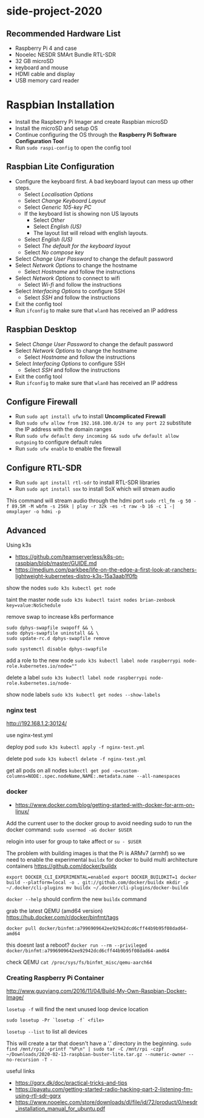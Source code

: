 # side-project-2020

## Recommended Hardware List

- Raspberry Pi 4 and case
- Nooelec NESDR SMArt Bundle RTL-SDR
- 32 GB microSD
- keyboard and mouse
- HDMI cable and display
- USB memory card reader

# Raspbian Installation

- Install the Raspberry Pi Imager and create Raspbian microSD
- Install the microSD and setup OS
- Continue configuring the OS through the __Raspberry Pi Software Configuration Tool__
- Run `sudo raspi-config` to open the config tool 

## Raspbian Lite Configuration

- Configure the keyboard first. A bad keyboard layout can mess up other steps.
  - Select _Localisation Options_
  - Select _Change Keyboard Layout_
  - Select _Generic 105-key PC_
  - If the keyboard list is showing non US layouts
    - Select _Other_
    - Select _English (US)_
    - The layout list will reload with english layouts.
  - Select _English (US)_
  - Select _The default for the keyboard layout_
  - Select _No compose key_
- Select _Change User Password_ to change the default password
- Select _Network Options_ to change the hostname
  - Select _Hostname_ and follow the instructions
- Select _Network Options_ to connect to wifi
  - Select _Wi-fi_ and follow the instructions
- Select _Interfacing Options_ to configure SSH
  - Select _SSH_ and follow the instructions
- Exit the config tool
- Run `ifconfig` to make sure that `wlan0` has received an IP address

## Raspbian Desktop

- Select _Change User Password_ to change the default password
- Select _Network Options_ to change the hostname
  - Select _Hostname_ and follow the instructions
- Select _Interfacing Options_ to configure SSH
  - Select _SSH_ and follow the instructions
- Exit the config tool
- Run `ifconfig` to make sure that `wlan0` has received an IP address

## Configure Firewall

- Run `sudo apt install ufw` to install __Uncomplicated Firewall__
- Run `sudo ufw allow from 192.168.100.0/24 to any port 22` substitute the IP address with the domain ranges
- Run `sudo ufw default deny incoming && sudo ufw default allow outgoing` to configure default rules
- Run `sudo ufw enable` to enable the firewall

## Configure RTL-SDR

- Run `sudo apt install rtl-sdr` to install RTL-SDR libraries
- Run `sudo apt install sox` to install SoX which will stream audio


This command will stream audio through the hdmi port
``sudo rtl_fm -g 50 -f 89.5M -M wbfm -s 256k | play -r 32k -es -t raw -b 16 -c 1 -| omxplayer -o hdmi -p``


## Advanced

Using k3s

- https://github.com/teamserverless/k8s-on-raspbian/blob/master/GUIDE.md
- https://medium.com/parkbee/life-on-the-edge-a-first-look-at-ranchers-lightweight-kubernetes-distro-k3s-15a3aab1f0fb

show the nodes
``sudo k3s kubectl get node``

taint the master node
``sudo k3s kubectl taint nodes brian-zenbook key=value:NoSchedule``

remove swap to increase k8s performance
```
sudo dphys-swapfile swapoff && \
sudo dphys-swapfile uninstall && \
sudo update-rc.d dphys-swapfile remove
```

``sudo systemctl disable dphys-swapfile``

add a role to the new node
``sudo k3s kubectl label node raspberrypi node-role.kubernetes.io/node=""``

delete a label
``sudo k3s kubectl label node raspberrypi node-role.kubernetes.io/node-``

show node labels
``sudo k3s kubectl get nodes --show-labels``

### nginx test

http://192.168.1.2:30124/

use nginx-test.yml

deploy pod
``sudo k3s kubectl apply -f nginx-test.yml``

delete pod
``sudo k3s kubectl delete -f nginx-test.yml``

get all pods on all nodes
``kubectl get pod -o=custom-columns=NODE:.spec.nodeName,NAME:.metadata.name --all-namespaces``


### docker

- https://www.docker.com/blog/getting-started-with-docker-for-arm-on-linux/

Add the current user to the docker group to avoid needing sudo to run the docker command:
``sudo usermod -aG docker $USER``

relogin into user for group to take affect or `su - $USER`

The problem with building images is that the Pi is ARMv7 (armhf) so we need to enable the experimental `buildx` for docker to build multi architecture containers
https://github.com/docker/buildx

``
export DOCKER_CLI_EXPERIMENTAL=enabled
export DOCKER_BUILDKIT=1
docker build --platform=local -o . git://github.com/docker/buildx
mkdir -p ~/.docker/cli-plugins
mv buildx ~/.docker/cli-plugins/docker-buildx
``

``docker --help`` should confirm the new `buildx` command

grab the latest QEMU (amd64 version)
https://hub.docker.com/r/docker/binfmt/tags

`docker pull docker/binfmt:a7996909642ee92942dcd6cff44b9b95f08dad64-amd64`

this doesnt last a reboot?
`docker run --rm --privileged docker/binfmt:a7996909642ee92942dcd6cff44b9b95f08dad64-amd64`

check QEMU
`cat /proc/sys/fs/binfmt_misc/qemu-aarch64`




### Creating Raspberry Pi Container

http://www.guoyiang.com/2016/11/04/Build-My-Own-Raspbian-Docker-Image/

``losetup -f`` will find the next unused loop device location

``sudo losetup -Pr `losetup -f` <file>``

``losetup --list`` to list all devices


This will create a tar that doesn't have a '.' directory in the beginning.
``sudo find /mnt/rpi/ -printf "%P\n" | sudo tar -C /mnt/rpi -czpf ~/Downloads/2020-02-13-raspbian-buster-lite.tar.gz --numeric-owner --no-recursion -T -``




useful links
- https://gqrx.dk/doc/practical-tricks-and-tips
- https://payatu.com/getting-started-radio-hacking-part-2-listening-fm-using-rtl-sdr-gqrx
- https://www.nooelec.com/store/downloads/dl/file/id/72/product/0/nesdr_installation_manual_for_ubuntu.pdf
